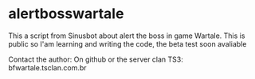 # alertbosswartale

This a script from Sinusbot about alert the boss in game Wartale. This is public so I'am learning and writing the code, the beta test soon avaliable

Contact the author: On github or the server clan TS3: bfwartale.tsclan.com.br
